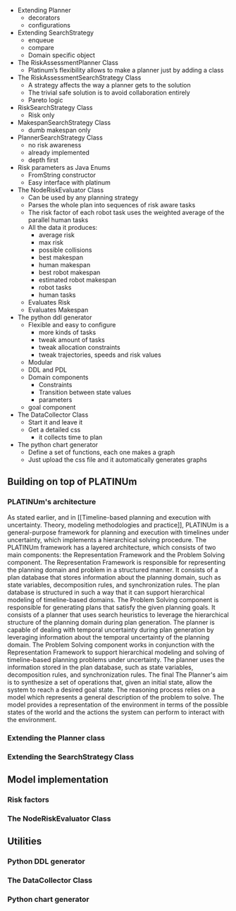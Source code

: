 - Extending Planner
    - decorators
    - configurations
- Extending SearchStrategy
    - enqueue
    - compare
    - Domain specific object
- The RiskAssessmentPlanner Class
    - Platinum’s flexibility allows to make a planner just by adding a class
- The RiskAssessmentSearchStrategy Class
    - A strategy affects the way a planner gets to the solution
    - The trivial safe solution is to avoid collaboration entirely
    - Pareto logic
- RiskSearchStrategy Class
    - Risk only
- MakespanSearchStrategy Class
    - dumb makespan only
- PlannerSearchStrategy Class
    - no risk awareness
    - already implemented
    - depth first
- Risk parameters as Java Enums
    - FromString constructor
    - Easy interface with platinum
- The NodeRiskEvaluator Class
    - Can be used by any planning strategy
    - Parses the whole plan into sequences of risk aware tasks
    - The risk factor of each robot task uses the weighted average of the parallel human tasks
    - All the data it produces:
        - average risk
        - max risk
        - possible collisions
        - best makespan
        - human makespan
        - best robot makespan
        - estimated robot makespan
        - robot tasks
        - human tasks
    - Evaluates Risk
    - Evaluates Makespan
- The python ddl generator
    - Flexible and easy to configure
        - more kinds of tasks
        - tweak amount of tasks
        - tweak allocation constraints
        - tweak trajectories, speeds and risk values
    - Modular
    - DDL and PDL
	- Domain components
       - Constraints
       - Transition between state values
       - parameters
	- goal component
- The DataCollector Class
    - Start it and leave it
    - Get a detailed css
        - it collects time to plan
- The python chart generator
    - Define a set of functions, each one makes a graph
    - Just upload the css file and it automatically generates graphs

## Building on top of PLATINUm
### PLATINUm's architecture
As stated earlier, and in [[Timeline-based planning and execution with uncertainty. Theory, modeling methodologies and practice]], PLATINUm is a general-purpose framework for planning and execution with timelines under uncertainty, which implements a hierarchical solving procedure.
The PLATINUm framework has a layered architecture, which consists of two main components: the Representation Framework and the Problem Solving component.
The Representation Framework is responsible for representing the planning domain and problem in a structured manner. It consists of a plan database that stores information about the planning domain, such as state variables, decomposition rules, and synchronization rules. The plan database is structured in such a way that it can support hierarchical modeling of timeline-based domains.
The Problem Solving component is responsible for generating plans that satisfy the given planning goals. It consists of a planner that uses search heuristics to leverage the hierarchical structure of the planning domain during plan generation. The planner is capable of dealing with temporal uncertainty during plan generation by leveraging information about the temporal uncertainty of the planning domain.
The Problem Solving component works in conjunction with the Representation Framework to support hierarchical modeling and solving of timeline-based planning problems under uncertainty. The planner uses the information stored in the plan database, such as state variables, decomposition rules, and synchronization rules. The final 
The Planner's aim is to synthesize a set of operations that, given an initial state, allow the system to reach a desired goal state. The reasoning process relies on a model which represents a general description of the problem to solve. The model provides a representation of the environment in terms of the possible states of the world and the actions the system can perform to interact with the environment.

### Extending the Planner class


### Extending the SearchStrategy Class


## Model implementation
### Risk factors


### The NodeRiskEvaluator Class


## Utilities
### Python DDL generator


### The DataCollector Class


### Python chart generator
